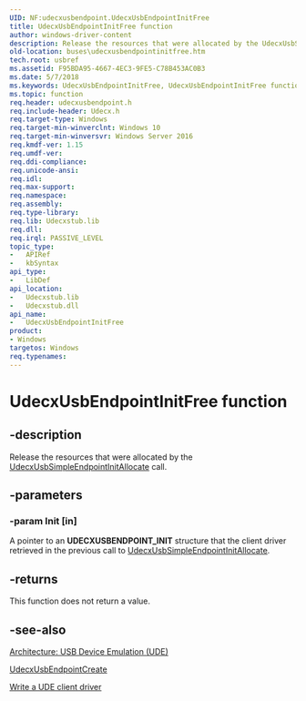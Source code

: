 ```yaml
---
UID: NF:udecxusbendpoint.UdecxUsbEndpointInitFree
title: UdecxUsbEndpointInitFree function
author: windows-driver-content
description: Release the resources that were allocated by the UdecxUsbSimpleEndpointInitAllocate call.
old-location: buses\udecxusbendpointinitfree.htm
tech.root: usbref
ms.assetid: F95BDA95-4667-4EC3-9FE5-C78B453AC0B3
ms.date: 5/7/2018
ms.keywords: UdecxUsbEndpointInitFree, UdecxUsbEndpointInitFree function [Buses], buses.udecxusbendpointinitfree, udecxusbendpoint/UdecxUsbEndpointInitFree
ms.topic: function
req.header: udecxusbendpoint.h
req.include-header: Udecx.h
req.target-type: Windows
req.target-min-winverclnt: Windows 10
req.target-min-winversvr: Windows Server 2016
req.kmdf-ver: 1.15
req.umdf-ver: 
req.ddi-compliance: 
req.unicode-ansi: 
req.idl: 
req.max-support: 
req.namespace: 
req.assembly: 
req.type-library: 
req.lib: Udecxstub.lib
req.dll: 
req.irql: PASSIVE_LEVEL
topic_type:
-	APIRef
-	kbSyntax
api_type:
-	LibDef
api_location:
-	Udecxstub.lib
-	Udecxstub.dll
api_name:
-	UdecxUsbEndpointInitFree
product:
- Windows
targetos: Windows
req.typenames: 
---
```


# UdecxUsbEndpointInitFree function


## -description


Release the resources that were allocated by the  <a href="https://msdn.microsoft.com/library/windows/hardware/mt627989">UdecxUsbSimpleEndpointInitAllocate</a> call.


## -parameters




### -param Init [in]

A pointer to an <b>UDECXUSBENDPOINT_INIT</b> structure that the client driver retrieved in the previous call to <a href="https://msdn.microsoft.com/library/windows/hardware/mt627989">UdecxUsbSimpleEndpointInitAllocate</a>.


## -returns



This function does not return a value.




## -see-also




<a href="https://msdn.microsoft.com/library/windows/hardware/mt595932">Architecture: USB Device Emulation (UDE)</a>



<a href="https://msdn.microsoft.com/library/windows/hardware/mt627983">UdecxUsbEndpointCreate</a>



<a href="https://msdn.microsoft.com/library/windows/hardware/mt595939">Write a UDE client driver</a>
 

 

